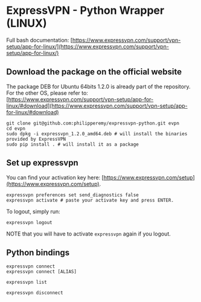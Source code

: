 # ExpressVPN - Python Wrapper (LINUX)

Full bash documentation: [https://www.expressvpn.com/support/vpn-setup/app-for-linux/](https://www.expressvpn.com/support/vpn-setup/app-for-linux/)

## Download the package on the official website

The package DEB for Ubuntu 64bits 1.2.0 is already part of the repository. For the other OS, please refer to:
[https://www.expressvpn.com/support/vpn-setup/app-for-linux/#download](https://www.expressvpn.com/support/vpn-setup/app-for-linux/#download)
```
git clone git@github.com:philipperemy/expressvpn-python.git evpn
cd evpn
sudo dpkg -i expressvpn_1.2.0_amd64.deb # will install the binaries provided by ExpressVPN
sudo pip install . # will install it as a package
```

## Set up expressvpn

You can find your activation key here: [https://www.expressvpn.com/setup](https://www.expressvpn.com/setup).

```
expressvpn preferences set send_diagnostics false
expressvpn activate # paste your activate key and press ENTER.
```

To logout, simply run:

```
expressvpn logout
```

NOTE that you will have to activate `expressvpn` again if you logout.

## Python bindings

```
expressvpn connect
expressvpn connect [ALIAS]
```

```
expressvpn list
```

```
expressvpn disconnect
```
